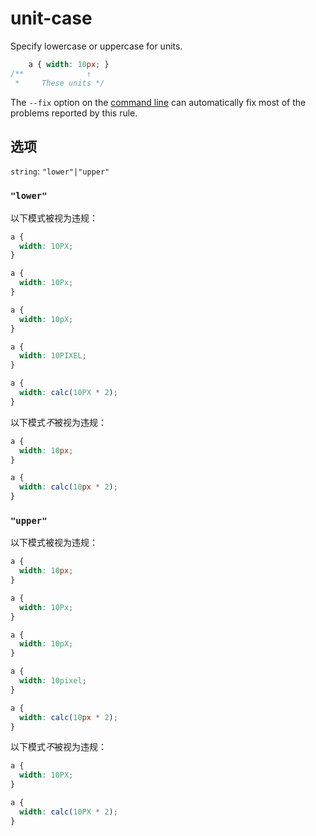 # unit-case

Specify lowercase or uppercase for units.

```css
    a { width: 10px; }
/**              ↑
 *     These units */
```

The `--fix` option on the [command line](../../../docs/user-guide/cli.md#autofixing-errors) can automatically fix most of the problems reported by this rule.

## 选项

`string`: `"lower"|"upper"`

### `"lower"`

以下模式被视为违规：

```css
a {
  width: 10PX;
}
```

```css
a {
  width: 10Px;
}
```

```css
a {
  width: 10pX;
}
```

```css
a {
  width: 10PIXEL;
}
```

```css
a {
  width: calc(10PX * 2);
}
```

以下模式*不*被视为违规：

```css
a {
  width: 10px;
}
```

```css
a {
  width: calc(10px * 2);
}
```

### `"upper"`

以下模式被视为违规：

```css
a {
  width: 10px;
}
```

```css
a {
  width: 10Px;
}
```

```css
a {
  width: 10pX;
}
```

```css
a {
  width: 10pixel;
}
```

```css
a {
  width: calc(10px * 2);
}
```

以下模式*不*被视为违规：

```css
a {
  width: 10PX;
}
```

```css
a {
  width: calc(10PX * 2);
}
```
